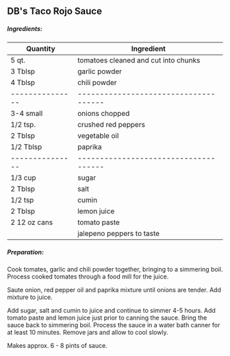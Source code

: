 
## DB's Taco Rojo Sauce

##### Ingredients:
Quantity        |    Ingredient
--------------- | -------------------------------------
5 qt.           | tomatoes cleaned and cut into chunks
3 Tblsp         | garlic powder
4 Tblsp         | chili powder
--------------- | -------------------------------------
3-4 small       | onions chopped
1/2 tsp.        | crushed red peppers
2 Tblsp         | vegetable oil
1/2 Tblsp       | paprika
--------------- | -------------------------------------
1/3 cup         | sugar
2 Tblsp         | salt
1/2 tsp         | cumin
2 Tblsp         | lemon juice
2 12 oz cans    | tomato paste
                | jalepeno peppers to taste

##### Preparation:

Cook tomates, garlic and chili powder together, bringing to a simmering boil.  Process
cooked tomates through a food mill for the juice.

Saute onion, red pepper oil and paprika mixture until onions are tender.  Add mixture
to juice.

Add sugar, salt and cumin to juice and continue to simmer 4-5 hours.  Add tomato paste
and lemon juice just prior to canning the sauce.  Bring the sauce back to simmering boil.
Process the sauce in a water bath canner for at least 10 minutes.  Remove jars and
allow to cool slowly.

Makes approx. 6 - 8 pints of sauce.

